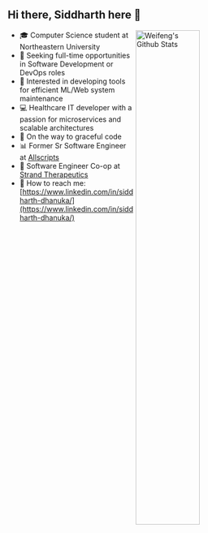 ## Hi there, Siddharth here 👋

<img align="right" width="50%" src="https://github-readme-stats.vercel.app/api?username=bw98&show_icons=true&hide_border=true" alt="Weifeng's Github Stats">

- 🎓 Computer Science student at Northeastern University
- 🌟 Seeking full-time opportunities in Software Development or DevOps roles
- 🔬 Interested in developing tools for efficient ML/Web system maintenance
- 💻 Healthcare IT developer with a passion for microservices and scalable architectures
- 🚀 On the way to graceful code
- 📊 Former Sr Software Engineer at [Allscripts](https://www.allscripts.com/)
- 💊 Software Engineer Co-op at [Strand Therapeutics](https://www.strandtx.com/)
- 💬 How to reach me: [https://www.linkedin.com/in/siddharth-dhanuka/](https://www.linkedin.com/in/siddharth-dhanuka/)
